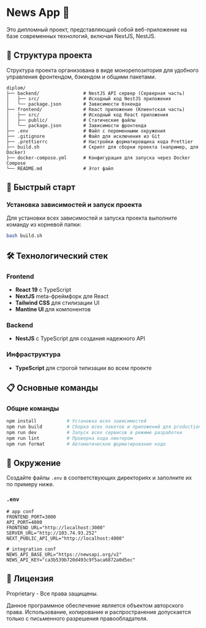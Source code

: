# News App 🚀

Это дипломный проект, представляющий собой веб-приложение на базе современных технологий, включая NextJS, NestJS.

## 📁 Структура проекта

Структура проекта организована в виде монорепозитория для удобного управления фронтендом, бэкендом и общими пакетами.

```
diplom/
├── backend/                # NestJS API сервер (Серверная часть)
│   ├── src/                # Исходный код NestJS приложения
│   └── package.json        # Зависимости бэкенда
├── frontend/               # React приложение (Клиентская часть)
│   ├── src/                # Исходный код React приложения
│   ├── public/             # Статические файлы
│   └── package.json        # Зависимости фронтенда
├── .env                    # Файл с переменными окружения
├── .gitignore              # Файл для исключения из Git
├── .prettierrc             # Настройки форматировщика кода Prettier
├── build.sh                # Скрипт для сборки проекта (например, для Docker)
├── docker-compose.yml      # Конфигурация для запуска через Docker Compose
└── README.md               # Этот файл
```

## 🚀 Быстрый старт

### Установка зависимостей и запуск проекта

Для установки всех зависимостей и запуска проекта выполните команду из корневой папки:

```bash
bash build.sh
```

## 🛠 Технологический стек

### **Frontend**

-   **React 19** с TypeScript
-   **NextJS** meta-фреймфорк для React
-   **Tailwind CSS** для стилизации UI
-   **Mantine UI** для компонентов

### **Backend**

-   **NestJS** с TypeScript для создания надежного API

### **Инфраструктура**

-   **TypeScript** для строгой типизации во всем проекте

## 📋 Основные команды

### **Общие команды**

```bash
npm install           # Установка всех зависимостей
npm run build         # Сборка всех пакетов и приложений для production
npm run dev           # Запуск всех сервисов в режиме разработки
npm run lint          # Проверка кода линтером
npm run format        # Автоматическое форматирование кода
```

## 🔧 Окружение

Создайте файлы `.env` в соответствующих директориях и заполните их по примеру ниже.

### `.env`

```env
# app conf
FRONTEND_PORT=3000
API_PORT=4000
FRONTEND_URL="http://localhost:3000"
SERVER_URL="http://103.74.93.252"
NEXT_PUBLIC_API_URL="http://localhost:4000"

# integration conf
NEWS_API_BASE_URL="https://newsapi.org/v2"
NEWS_API_KEY="ca3b539b720d493c9f5aca6872a0d5ec"

```

## 📄 Лицензия

Proprietary - Все права защищены.

Данное программное обеспечение является объектом авторского права. Использование, копирование и распространение допускается только с письменного разрешения правообладателя.
